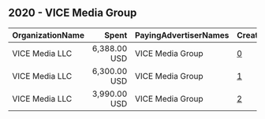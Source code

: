 ## 2020 - VICE Media Group 
|OrganizationName|Spent|PayingAdvertiserNames|CreativeUrls|Impressions|Genders|AgeBrackets|CountryCodes|BillingAddresses|CandidateBallotInformation|
|:---|---:|:---|:---|---:|:---|:---|:---|:---|:---|
|VICE Media LLC|6,388.00 USD|VICE Media Group|[0](https://www.snap.com/political-ads/asset/f8236f02db4df9b9013556f16e32b7f6ff4b45c7c5cd6c6307b10ae672113f39?mediaType=mp4)|894,438||18-34|united states|"49 South 2nd Street,Brooklyn,11249,US"|Register to Vote in 2020|
|VICE Media LLC|6,300.00 USD|VICE Media Group|[1](https://www.snap.com/political-ads/asset/e579faccd71aec14d6760563e74e8f4330aed82fe4cb4fa75d57b880889998df?mediaType=mp4)|854,868||34-|united states|"49 South 2nd Street,Brooklyn,11249,US"|Register to Vote in 2020|
|VICE Media LLC|3,990.00 USD|VICE Media Group|[2](https://www.snap.com/political-ads/asset/30e7d5a72960b253fc9207e1216855d35d1c7f653be383b0f7e43e3104456b88?mediaType=mp4)|555,995||18-34|united states|"49 South 2nd Street,Brooklyn,11249,US"|Register to Vote 2020|
